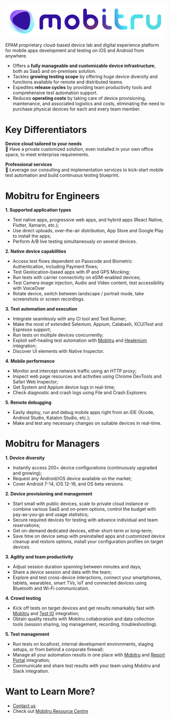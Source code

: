 [![Mobitru full logo](/resources/images/Mobitru-full-mark-transparent.svg)](https://mobitru.com/)

EPAM proprietary cloud-based device lab and digital experience platform for mobile apps development and testing on iOS and Android from anywhere.
* Offers a **fully manageable and customizable device infrastructure**, both as SaaS and on-premises solution.
* Tackles **growing testing scope** by offering huge device diversity and functions available for remote and distributed teams.
* Expedites **release cycles** by providing team productivity tools and comprehensive test automation support.
* Reduces **operating costs** by taking care of device provisioning, maintenance, and associated logistics and costs, eliminating the need to purchase physical devices for each and every team member.

# Key Differentiators 
**Device cloud tailored to your needs**  
:key: Have a private customized solution, even installed in your own office space, to meet enterprise requirements.

**Professional services**  
:key: Leverage our consulting and implementation services to kick-start mobile test automation and build continuous testing blueprint.

# Mobitru for Engineers  
**1. Supported application types**  
   * Test native apps, progressive web apps, and hybrid apps (React Native, Flutter, Xamarin, etc.);
   * Use direct uploads, over-the-air distribution, App Store and Google Play to install the apps;
   * Perform A/B live testing simultaneously on several devices.

**2. Native device capabilities**
   * Access test flows dependent on Passcode and Biometric Authentication, including Payment flows;
   * Test Geolocation-based apps with IP and GPS Mocking;
   * Run tests with carrier connectivity on eSIM-enabled devices;
   * Test Camera image injection, Audio and Video content, test accessibility with VoiceOver
   * Rotate device, switch between landscape / portrait mode, take screenshots or screen recordings.

**3. Test automation and execution**
   * Integrate seamlessly with any CI tool and Test Runner;
   * Make the most of extended Selenium, Appium, Calabash, XCUITest and Espresso support;
   * Run tests on multiple devices concurrently;
   * Exploit self-healing test automation with [Mobitru](https://mobitru.com/) and [Healenium](https://healenium.io/) integration;
   * Discover UI elements with Native Inspector.

**4. Mobile performance**
   * Monitor and intercept network traffic using an HTTP proxy;
   * Inspect web page resources and activities using Chrome DevTools and Safari Web Inspector;
   * Get System and Appium device logs in real-time;
   * Check diagnostic and crash logs using File and Crash Explorers.

**5. Remote debugging**
   * Easily deploy, run and debug mobile apps right from an IDE (Xcode, Android Studio, Katalon Studio, etc.);
   * Make and test any necessary changes on suitable devices in real-time.

# Mobitru for Managers  
**1. Device diversity**
   * Instantly access 200+ device configurations (continuously upgraded and growing);
   * Request any Android/iOS device available on the market;
   * Cover Android 7-14, iOS 12-16, and OS beta versions.

**2. Device provisioning and management**
   * Start small with public devices, scale to private cloud instance or combine various SaaS and on-prem options, control the budget with pay-as-you-go and usage statistics;
   * Secure required devices for testing with advance individual and team reservations;
   * Get on-demand dedicated devices, either short-term or long-term;
   * Save time on device setup with preinstalled apps and customized device cleanup and restore options, install your configuration profiles on target devices.

**3. Agility and team productivity**
   * Adjust session duration spanning between minutes and days;
   * Share a device session and data with the team;
   * Explore and test cross-device interactions, connect your smartphones, tablets, wearables, smart TVs, IoT and connected devices using Bluetooth and Wi-Fi communication.

**4. Crowd testing**
   * Kick off tests on target devices and get results remarkably fast with [Mobitru](https://mobitru.com/) and [Test IO](https://test.io/) integration;
   * Obtain quality results with Mobitru collaboration and data collection tools (session sharing, log management, recording, troubleshooting).

**5. Test management**
   * Run tests on localhost, internal development environments, staging setups, or from behind a corporate firewall;
   * Manage all your automation results in one place with [Mobitru](https://mobitru.com/) and [Report Portal](https://reportportal.io/) integration;
   * Communicate and share test results with your team using Mobitru and Slack integration.

# Want to Learn More?
* [Contact us](https://mobitru.com/#contact-us)
* Check out [Mobitru Resource Centre](https://docs.mobitru.com/)
